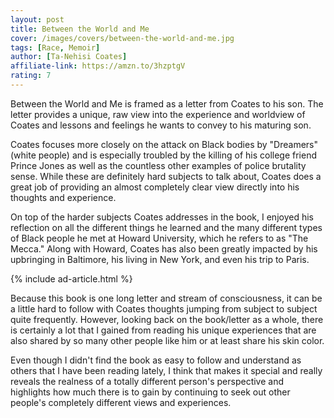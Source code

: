 ```yaml
---
layout: post
title: Between the World and Me
cover: /images/covers/between-the-world-and-me.jpg
tags: [Race, Memoir]
author: [Ta-Nehisi Coates]
affiliate-link: https://amzn.to/3hzptgV
rating: 7
---
```


Between the World and Me is framed as a letter from Coates to his son. The letter provides a unique, raw view into the experience and worldview of Coates and lessons and feelings he wants to convey to his maturing son.

Coates focuses more closely on the attack on Black bodies by "Dreamers" (white people) and is especially troubled by the killing of his college friend Prince Jones as well as the countless other examples of police brutality sense. While these are definitely hard subjects to talk about, Coates does a great job of providing an almost completely clear view directly into his thoughts and experience.

On top of the harder subjects Coates addresses in the book, I enjoyed his reflection on all the different things he learned and the many different types of Black people he met at Howard University, which he refers to as "The Mecca." Along with Howard, Coates has also been greatly impacted by his upbringing in Baltimore, his living in New York, and even his trip to Paris.

{% include ad-article.html %}

Because this book is one long letter and stream of consciousness, it can be a little hard to follow with Coates thoughts jumping from subject to subject quite frequently. However, looking back on the book/letter as a whole, there is certainly a lot that I gained from reading his unique experiences that are also shared by so many other people like him or at least share his skin color.

Even though I didn't find the book as easy to follow and understand as others that I have been reading lately, I think that makes it special and really reveals the realness of a totally different person's perspective and highlights how much there is to gain by continuing to seek out other people's completely different views and experiences.
